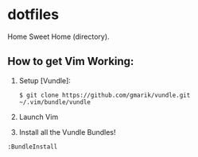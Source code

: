 dotfiles
========

Home Sweet Home (directory).

How to get Vim Working:
-----------------------

1. Setup [Vundle]:

     ```
     $ git clone https://github.com/gmarik/vundle.git ~/.vim/bundle/vundle
     ```

2. Launch Vim

3. Install all the Vundle Bundles!

  ```vim
  :BundleInstall
  ```
